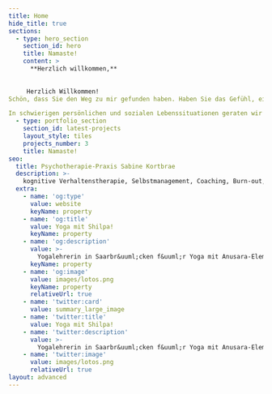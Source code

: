 ```yaml
---
title: Home
hide_title: true
sections:
  - type: hero_section
    section_id: hero
    title: Namaste!
    content: >
      **Herzlich willkommen,**  
        
        
     Herzlich Willkommen!
Schön, dass Sie den Weg zu mir gefunden haben. Haben Sie das Gefühl, einer Herausforderung nicht gewachsen zu sein und denken Sie deshalb über professionelle Hilfe bzw. eine Therapie nach? Vielleicht kann ich Ihnen helfen.

In schwierigen persönlichen und sozialen Lebenssituationen geraten wir manchmal an unsere Grenzen und wissen alleine nicht weiter. Ich sehe meine Aufgabe darin, Sie in einer solchen Lebensphase fundiert zu unterstützen und gemeinsam mit Ihnen konkrete und nachhaltige Lösungen für Ihre Situation zu erarbeiten. Denn nicht immer liegt bei persönlichen Problemen oder sozialen Schwierigkeiten eine behandlungsbedürftige Erkrankung vor. Hin und wieder braucht es einfach nur einen objektiven Gesprächspartner, um alternative Denkansätze und neue Handlungsmuster zu erarbeiten. Ich würde Sie gerne kennen lernen, um mit Ihnen Ihre Fragen und Sorgen zu beraten und Sie auf einem neuen Weg zu unterstützen.
  - type: portfolio_section
    section_id: latest-projects
    layout_style: tiles
    projects_number: 3
    title: Namaste!
seo:
  title: Psychotherapie-Praxis Sabine Kortbrae
  description: >-
    kognitive Verhaltenstherapie, Selbstmanagement, Coaching, Burn-out, Partnerschaftstherapie
  extra:
    - name: 'og:type'
      value: website
      keyName: property
    - name: 'og:title'
      value: Yoga mit Shilpa!
      keyName: property
    - name: 'og:description'
      value: >-
        Yogalehrerin in Saarbr&uuml;cken f&uuml;r Yoga mit Anusara-Elementen, Hormonyoga, Yogatherapie. Gewinne durch Yoga an Ruhe, Kraft und Wohlbefinden.
      keyName: property
    - name: 'og:image'
      value: images/lotos.png
      keyName: property
      relativeUrl: true
    - name: 'twitter:card'
      value: summary_large_image
    - name: 'twitter:title'
      value: Yoga mit Shilpa!
    - name: 'twitter:description'
      value: >-
        Yogalehrerin in Saarbr&uuml;cken f&uuml;r Yoga mit Anusara-Elementen, Hormonyoga, Yogatherapie. Gewinne durch Yoga an Ruhe, Kraft und Wohlbefinden.
    - name: 'twitter:image'
      value: images/lotos.png
      relativeUrl: true
layout: advanced
---
```

